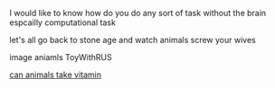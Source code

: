 
I would like to know how do you do any sort of task without the brain espcailly computational task

let's all go back to stone age and watch animals screw your wives

image aniamls ToyWithRUS


[can animals take vitamin](https://www.google.com/search?q=can+ainaks+tkae+vitamin&sca_esv=8d419a3d49aff387&sxsrf=ADLYWIJXJXxpGqmgGMyuUWMY5Q25ILHzoQ%3A1732748884148&source=hp&ei=VKZHZ_bjBOKHptQPjaiz6Ac&iflsig=AL9hbdgAAAAAZ0e0ZM1hDdpBqgqluGWPbZQE7XlddRMl&ved=0ahUKEwj23eHN0P2JAxXig4kEHQ3UDH0Q4dUDCBk&uact=5&oq=can+ainaks+tkae+vitamin&gs_lp=Egdnd3Mtd2l6IhdjYW4gYWluYWtzIHRrYWUgdml0YW1pbjIIEAAYCBgNGB4yCxAAGIAEGIYDGIoFMgsQABiABBiGAxiKBTILEAAYgAQYhgMYigUyCBAAGIAEGKIEMggQABiABBiiBDIIEAAYgAQYogQyCBAAGIAEGKIEMggQABiABBiiBEj3GVAAWKIYcAB4AJABAJgB6AGgAa8TqgEGMTYuNi4xuAEDyAEA-AEBmAIXoALRE8ICChAjGIAEGCcYigXCAgsQABiABBiRAhiKBcICCBAAGIAEGLEDwgIOEC4YgAQYsQMY0QMYxwHCAhEQLhiABBixAxjRAxiDARjHAcICBBAjGCfCAgUQLhiABMICERAuGIAEGJECGNEDGMcBGIoFwgIFEAAYgATCAg4QABiABBixAxiDARiKBcICDhAuGIAEGLEDGIMBGIoFwgIIEC4YgAQYsQPCAgsQLhiABBjHARivAcICEBAuGIAEGNEDGNQCGMcBGArCAgoQABiABBgUGIcCwgIOEC4YgAQYsQMYxwEYrwHCAgYQABgWGB7CAggQABgWGAoYHsICBxAAGIAEGA3CAgYQABgNGB6YAwCSBwYxNi42LjGgB6bKAQ&sclient=gws-wiz)

